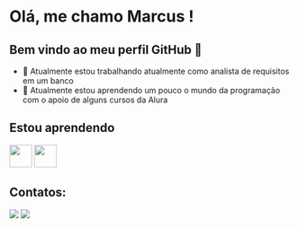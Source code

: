 # Olá, me chamo Marcus ! 
## Bem vindo ao meu perfil GitHub 👋

- 🔭 Atualmente estou trabalhando atualmente como analista de requisitos em um banco
- 🌱 Atualmente estou aprendendo um pouco o mundo da programação com o apoio de alguns cursos da Alura

## Estou aprendendo
<img loading="lazy" src="https://cdn.jsdelivr.net/gh/devicons/devicon@latest/icons/git/git-original-wordmark.svg"  width="40" height="40"/>     <img loading="lazy" src="https://cdn.jsdelivr.net/gh/devicons/devicon@latest/icons/javascript/javascript-original.svg" width="40" height="40"/>

## Contatos:
<div>
<a href = "mailto:mvnv5@gmail.com"><img loading="lazy" src="https://img.shields.io/badge/Gmail-D14836?style=for-the-badge&logo=gmail&logoColor=white" target="_blank"></a>
<a href="[https://www.linkedin.com/in/marcus-vinicius-b85338235]" target="_blank"><img loading="lazy" src="https://img.shields.io/badge/-LinkedIn-%230077B5?style=for-the-badge&logo=linkedin&logoColor=white" target="_blank"></a>   
</div>        
<!--
<div>
<a href="https://github.com/seu-usuário-aqui">
<img loading="lazy" height="180em" src="https://github-readme-stats.vercel.app/api/top-langs/?mvnv93&layout=compact&langs_count=7&theme=dracula"/>
<img loading="lazy" height="180em" src="https://github-readme-stats.vercel.app/api?mvnv93&show_icons=true&theme=dracula&include_all_commits=true&count_private=true"/>
</div>

![Snake animation](https://github.com/mvnv93/seu-usuário-aqui/blob/output/github-contribution-grid-snake.svg)
-->
